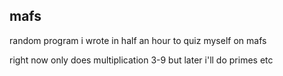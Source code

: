 ## mafs

random program i wrote in half an hour to quiz myself on mafs

right now only does multiplication 3-9 but later i'll do primes etc
